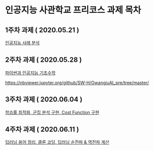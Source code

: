 # 인공지능 사관학교 프리코스 과제 목차

## 1주차 과제 ( 2020.05.21 )
  [인공지능 사례 분석](1주차과제.ipynb)
  
## 2주차 과제 ( 2020.05.28 )
  [파이썬과 인공지능 기초수학](2주차과제.ipynb)
  
  https://nbviewer.jupyter.org/github/SW-H/GwangjuAI_pre/tree/master/
  
## 3주차 과제 ( 2020.06.04 )
  [학습률 최적화, 군집 분석 구현, Cost Function 구현]()
  
## 4주차 과제 ( 2020.06.11 )
  [딥러닝 용어 정리, 클론 코딩, 딥러닝 순전파 & 역전파 계산]()
